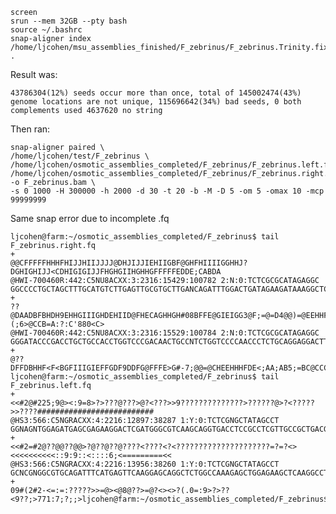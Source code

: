     screen
    srun --mem 32GB --pty bash
    source ~/.bashrc
    snap-aligner index /home/ljcohen/msu_assemblies_finished/F_zebrinus/F_zebrinus.Trinity.fixed.fa .


Result was:

    43786304(12%) seeds occur more than once, total of 145002474(43%) genome locations are not unique, 115696642(34%) bad seeds, 0 both complements used 4637620 no string


Then ran:

    snap-aligner paired \
    /home/ljcohen/test/F_zebrinus \
    /home/ljcohen/osmotic_assemblies_completed/F_zebrinus/F_zebrinus.left.fq /home/ljcohen/osmotic_assemblies_completed/F_zebrinus/F_zebrinus.right.fq  -o F_zebrinus.bam \
    -s 0 1000 -H 300000 -h 2000 -d 30 -t 20 -b -M -D 5 -om 5 -omax 10 -mcp 99999999

Same snap error due to incomplete .fq

    ljcohen@farm:~/osmotic_assemblies_completed/F_zebrinus$ tail F_zebrinus.right.fq 
    +
    @@CFFFFFHHHFHIJJHIIJJJJ@DHJIJJIEHIIGBF@GHFHIIIIGGHHJ?DGHIGHIJJ<CDHIGIGIJJFHGHGIIHGHHGFFFFFEDDE;CABDA
    @HWI-700460R:442:C5NU8ACXX:3:2316:15429:100782 2:N:0:TCTCGCGCATAGAGGC
    GGCCCCTGCTAGCTTTGCATGTCTTGAGTTGCGTGCTTGANCAGATTTGGACTGATAGAAGATAAAGGCTCTTTGATAGGCTGCAGGTGTGCCGCTTTAA
    +
    ??@DAADBFBHDH9EHHGIIIGHDEHIID@FHECAGHHGH#08BFFE@GIEIGG3@F;=@=D4@@)=@EEHHFB>D7?)(;6>@CCB=A:?:C'880<C>
    @HWI-700460R:442:C5NU8ACXX:3:2316:15529:100784 2:N:0:TCTCGCGCATAGAGGC
    GGGATACCCGACCTGCTGCCACCTGGTCCCGACAACTGCCNTCTGGTCCCCAACCCTCTGCAGGAGGACTTAGACGGTGATGGTGTGGGTGATGTGTGTG
    +
    @??DFFDBHHF<F<BGFIIIGIEFFGDF9DDFG@FFFE>G#-7;@@=@CHEEHHHFDE<;AA;AB5;=BC@CCCC@:022(:A#################
    ljcohen@farm:~/osmotic_assemblies_completed/F_zebrinus$ tail F_zebrinus.left.fq
    +
    <<#2@#225;9@><:9=8>?>???@???>@?<???>>9??????????????>??????@>?<?????>>????##########################
    @HS3:566:C5NGRACXX:4:2216:12897:38287 1:Y:0:TCTCGNGCTATAGCCT
    GGNAGNTGGAGATGAGCGAGAAGGACTCGATGGGCGTCAAGCAGGTGACCTCCGCCTCGTTGCCGCTGACGTGCGGCGAGTCGGCCTTGTCCTGCTGGAG
    +
    <<#2=#2@??@@??@@>?@??@??@????<????<?<?????????????????????=?=?<><<<<<<<<<<::9:9::<::::6;<=========<<
    @HS3:566:C5NGRACXX:4:2216:13956:38260 1:Y:0:TCTCGNGCTATAGCCT
    GCNCGNGGCGTGCAGATTTCATGAGTTCAAGGAGCAGGCTCTGGCCAAAGAGCTGGAGAAGCTCAAGGCCTTCACTCAGGCGTTTGTCGGTGAGCGCAAG
    +
    09#(2#2-<=:=:?????>>=@><@8@??>=@?<><>?(.0=:9>?>??<9??;>771:7;?;;>ljcohen@farm:~/osmotic_assemblies_completed/F_zebrinus$ 
